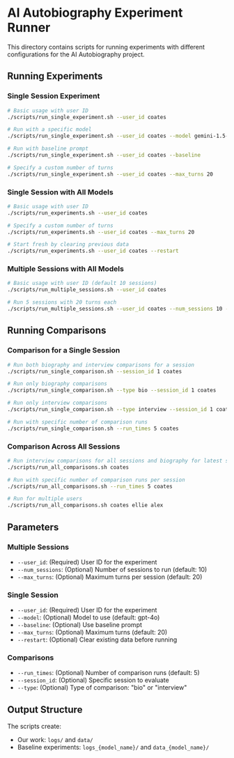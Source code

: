 # AI Autobiography Experiment Runner

This directory contains scripts for running experiments with different configurations for the AI Autobiography project.

## Running Experiments

### Single Session Experiment

```bash
# Basic usage with user ID
./scripts/run_single_experiment.sh --user_id coates

# Run with a specific model
./scripts/run_single_experiment.sh --user_id coates --model gemini-1.5-pro

# Run with baseline prompt
./scripts/run_single_experiment.sh --user_id coates --baseline

# Specify a custom number of turns
./scripts/run_single_experiment.sh --user_id coates --max_turns 20
```

### Single Session with All Models

```bash
# Basic usage with user ID
./scripts/run_experiments.sh --user_id coates

# Specify a custom number of turns
./scripts/run_experiments.sh --user_id coates --max_turns 20

# Start fresh by clearing previous data
./scripts/run_experiments.sh --user_id coates --restart
```

### Multiple Sessions with All Models

```bash
# Basic usage with user ID (default 10 sessions)
./scripts/run_multiple_sessions.sh --user_id coates

# Run 5 sessions with 20 turns each
./scripts/run_multiple_sessions.sh --user_id coates --num_sessions 10 --max_turns 20 --restart
```

## Running Comparisons

### Comparison for a Single Session

```bash
# Run both biography and interview comparisons for a session
./scripts/run_single_comparison.sh --session_id 1 coates

# Run only biography comparisons
./scripts/run_single_comparison.sh --type bio --session_id 1 coates

# Run only interview comparisons
./scripts/run_single_comparison.sh --type interview --session_id 1 coates

# Run with specific number of comparison runs
./scripts/run_single_comparison.sh --run_times 5 coates
```

### Comparison Across All Sessions

```bash
# Run interview comparisons for all sessions and biography for latest session
./scripts/run_all_comparisons.sh coates

# Run with specific number of comparison runs per session
./scripts/run_all_comparisons.sh --run_times 5 coates

# Run for multiple users
./scripts/run_all_comparisons.sh coates ellie alex
```

## Parameters

### Multiple Sessions

- `--user_id`: (Required) User ID for the experiment
- `--num_sessions`: (Optional) Number of sessions to run (default: 10)
- `--max_turns`: (Optional) Maximum turns per session (default: 20)

### Single Session

- `--user_id`: (Required) User ID for the experiment
- `--model`: (Optional) Model to use (default: gpt-4o)
- `--baseline`: (Optional) Use baseline prompt
- `--max_turns`: (Optional) Maximum turns (default: 20)
- `--restart`: (Optional) Clear existing data before running

### Comparisons

- `--run_times`: (Optional) Number of comparison runs (default: 5)
- `--session_id`: (Optional) Specific session to evaluate
- `--type`: (Optional) Type of comparison: "bio" or "interview"

## Output Structure

The scripts create:
- Our work: `logs/` and `data/`
- Baseline experiments: `logs_{model_name}/` and `data_{model_name}/`
